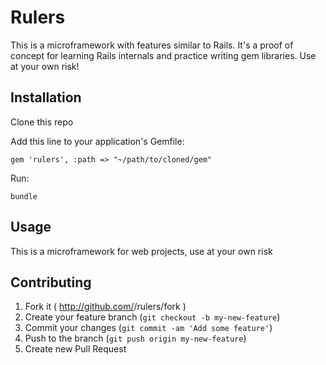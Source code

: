 # Rulers

This is a microframework with features similar to Rails. It's a proof of concept for learning Rails internals and practice writing gem libraries. Use at your own risk!

## Installation

Clone this repo

Add this line to your application's Gemfile:

    gem 'rulers', :path => "~/path/to/cloned/gem"

Run:
  
    bundle

## Usage

This is a microframework for web projects, use at your own risk

## Contributing

1. Fork it ( http://github.com/<my-github-username>/rulers/fork )
2. Create your feature branch (`git checkout -b my-new-feature`)
3. Commit your changes (`git commit -am 'Add some feature'`)
4. Push to the branch (`git push origin my-new-feature`)
5. Create new Pull Request
